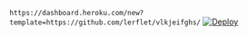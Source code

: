 
`https://dashboard.heroku.com/new?template=https://github.com/lerflet/vlkjeifghs/`
[![Deploy](https://www.herokucdn.com/deploy/button.png)](https://dashboard.heroku.com/new?template=https://github.com/lerflet/vlkjeifghs)
